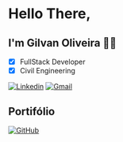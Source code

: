 # Hello There, 
## I'm Gilvan Oliveira 🙋‍♂️ 

<!-- Exibir Linguagens mais utilizadas -->
<!--<img align="right" src="https://github-readme-stats.vercel.app/api/top-langs/?username=GilvanPOliveira&layout=compact&langs_count=10&theme=dark"/>-->

- [x] FullStack Developer
- [x] Civil Engineering 

<!-- Social -->
[![Linkedin](https://img.shields.io/badge/LinkedIn-0077B5?style=for-the-badge&logo=linkedin&logoColor=white)](https://www.linkedin.com/in/gilvanpoliveira/)
[![Gmail](https://img.shields.io/badge/Gmail-D14836?style=for-the-badge&logo=gmail&logoColor=white)](mailto:gilvanpoliveira06@gmail.com)

<!-- Portifólio -->
## Portifólio 
[![GitHub](https://img.shields.io/badge/GitHub-dbdbdb?style=for-the-badge&logo=github&logoColor=white)](https://gilvanpoliveira.github.io/)
